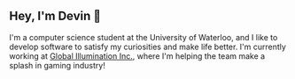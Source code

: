 ## Hey, I'm Devin 👋

I'm a computer science student at the University of Waterloo, and
I like to develop software to satisfy my curiosities and make life better. I'm currently working at [Global Illumination Inc.](https://ill.inc/), where I'm helping the team make a splash in gaming industry! 



